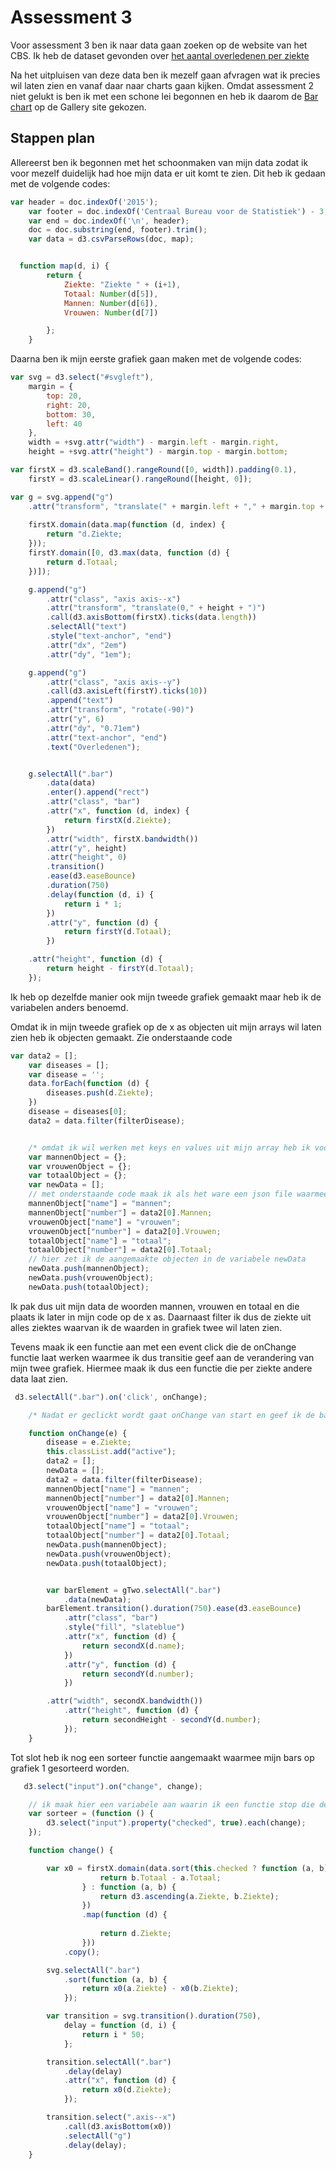 # Assessment 3 
Voor assessment 3 ben ik naar data gaan zoeken op de website van het CBS. Ik heb de dataset gevonden over [het aantal overledenen per ziekte](http://statline.cbs.nl/Statweb/publication/?DM=SLNL&PA=7052_95&D1=0-1,7,34,42,49,63,71,79&D2=a&D3=0&D4=65&HDR=T&STB=G1,G3,G2&VW=T)

Na het uitpluisen van deze data ben ik mezelf gaan afvragen wat ik precies wil laten zien en vanaf daar naar charts gaan kijken. Omdat assessment 2 niet gelukt is ben ik met een schone lei begonnen en heb ik daarom de [Bar chart](https://bl.ocks.org/mbostock/3885304) op de Gallery site gekozen.

## Stappen plan

Allereerst ben ik begonnen met het schoonmaken van mijn data zodat ik voor mezelf duidelijk had hoe mijn data er uit komt te zien.
Dit heb ik gedaan met de volgende codes:

```js
var header = doc.indexOf('2015');
    var footer = doc.indexOf('Centraal Bureau voor de Statistiek') - 3;
    var end = doc.indexOf('\n', header);
    doc = doc.substring(end, footer).trim();
    var data = d3.csvParseRows(doc, map);


  function map(d, i) {
        return {
            Ziekte: "Ziekte " + (i+1),
            Totaal: Number(d[5]),
            Mannen: Number(d[6]),
            Vrouwen: Number(d[7])

        };
    }
```    
Daarna ben ik mijn eerste grafiek gaan maken met de volgende codes:

```js 
var svg = d3.select("#svgleft"),
    margin = {
        top: 20,
        right: 20,
        bottom: 30,
        left: 40
    },
    width = +svg.attr("width") - margin.left - margin.right,
    height = +svg.attr("height") - margin.top - margin.bottom;

var firstX = d3.scaleBand().rangeRound([0, width]).padding(0.1),
    firstY = d3.scaleLinear().rangeRound([height, 0]);

var g = svg.append("g")
    .attr("transform", "translate(" + margin.left + "," + margin.top + ")");
    
    firstX.domain(data.map(function (d, index) {
        return "d.Ziekte;
    }));
    firstY.domain([0, d3.max(data, function (d) {
        return d.Totaal;
    })]);

    g.append("g")
        .attr("class", "axis axis--x")
        .attr("transform", "translate(0," + height + ")")
        .call(d3.axisBottom(firstX).ticks(data.length))
        .selectAll("text")
        .style("text-anchor", "end")
        .attr("dx", "2em")
        .attr("dy", "1em");

    g.append("g")
        .attr("class", "axis axis--y")
        .call(d3.axisLeft(firstY).ticks(10))
        .append("text")
        .attr("transform", "rotate(-90)")
        .attr("y", 6)
        .attr("dy", "0.71em")
        .attr("text-anchor", "end")
        .text("Overledenen");


    g.selectAll(".bar")
        .data(data)
        .enter().append("rect")
        .attr("class", "bar")
        .attr("x", function (d, index) {
            return firstX(d.Ziekte);
        })
        .attr("width", firstX.bandwidth())
        .attr("y", height)
        .attr("height", 0)
        .transition()
        .ease(d3.easeBounce)
        .duration(750)
        .delay(function (d, i) {
            return i * 1;
        })
        .attr("y", function (d) {
            return firstY(d.Totaal);
        })

    .attr("height", function (d) {
        return height - firstY(d.Totaal);
    });
```
Ik heb op dezelfde manier ook mijn tweede grafiek gemaakt maar heb ik de variabelen anders benoemd. 

Omdat ik in mijn tweede grafiek op de x as objecten uit mijn arrays wil laten zien heb ik objecten gemaakt. Zie onderstaande code

```js
var data2 = [];
    var diseases = [];
    var disease = '';
    data.forEach(function (d) {
        diseases.push(d.Ziekte);
    })
    disease = diseases[0];
    data2 = data.filter(filterDisease);


    /* omdat ik wil werken met keys en values uit mijn array heb ik voor mannen, vrouwen en totaal een variabele gemaakt die ik een object geef.*/
    var mannenObject = {};
    var vrouwenObject = {};
    var totaalObject = {};
    var newData = [];
    // met onderstaande code maak ik als het ware een json file waarmee ik een naam geef aan mannen vrouwen en totaal en hun bijbehorende data pak en dat in het object zet. 
    mannenObject["name"] = "mannen";
    mannenObject["number"] = data2[0].Mannen;
    vrouwenObject["name"] = "vrouwen";
    vrouwenObject["number"] = data2[0].Vrouwen;
    totaalObject["name"] = "totaal";
    totaalObject["number"] = data2[0].Totaal;
    // hier zet ik de aangemaakte objecten in de variabele newData
    newData.push(mannenObject);
    newData.push(vrouwenObject);
    newData.push(totaalObject);
```
Ik pak dus uit mijn data de woorden mannen, vrouwen en totaal en die plaats ik later in mijn code op de x as. Daarnaast filter ik dus de ziekte uit alles ziektes waarvan ik de waarden in grafiek twee wil laten zien.

Tevens maak ik een functie aan met een event click die de onChange functie laat werken waarmee ik dus transitie geef aan de verandering van mijn twee grafiek. Hiermee maak ik dus een functie die per ziekte andere data laat zien.

```js
 d3.selectAll(".bar").on('click', onChange);

    /* Nadat er geclickt wordt gaat onChange van start en geef ik de bar chart die aangeklikt is een class mee van active en laat ik dus per geklikte bar de objecten zien met de bijbehorende number */

    function onChange(e) {
        disease = e.Ziekte;
        this.classList.add("active");
        data2 = [];
        newData = [];
        data2 = data.filter(filterDisease);
        mannenObject["name"] = "mannen";
        mannenObject["number"] = data2[0].Mannen;
        vrouwenObject["name"] = "vrouwen";
        vrouwenObject["number"] = data2[0].Vrouwen;
        totaalObject["name"] = "totaal";
        totaalObject["number"] = data2[0].Totaal;
        newData.push(mannenObject);
        newData.push(vrouwenObject);
        newData.push(totaalObject);


        var barElement = gTwo.selectAll(".bar")
            .data(newData);
        barElement.transition().duration(750).ease(d3.easeBounce)
            .attr("class", "bar")
            .style("fill", "slateblue")
            .attr("x", function (d) {
                return secondX(d.name);
            })
            .attr("y", function (d) {
                return secondY(d.number);
            })

        .attr("width", secondX.bandwidth())
            .attr("height", function (d) {
                return secondHeight - secondY(d.number);
            });
    }
```

Tot slot heb ik nog een sorteer functie aangemaakt waarmee mijn bars op grafiek 1 gesorteerd worden.

```js
   d3.select("input").on("change", change);

    // ik maak hier een variabele aan waarin ik een functie stop die de functie change in werk laat gaan als het input element in de HTML gecheckt wordt
    var sorteer = (function () {
        d3.select("input").property("checked", true).each(change);
    });

    function change() {

        var x0 = firstX.domain(data.sort(this.checked ? function (a, b) {
                    return b.Totaal - a.Totaal;
                } : function (a, b) {
                    return d3.ascending(a.Ziekte, b.Ziekte);
                })
                .map(function (d) {
           
                    return d.Ziekte;
                }))
            .copy();

        svg.selectAll(".bar")
            .sort(function (a, b) {
                return x0(a.Ziekte) - x0(b.Ziekte);
            });

        var transition = svg.transition().duration(750),
            delay = function (d, i) {
                return i * 50;
            };

        transition.selectAll(".bar")
            .delay(delay)
            .attr("x", function (d) {
                return x0(d.Ziekte);
            });

        transition.select(".axis--x")
            .call(d3.axisBottom(x0))
            .selectAll("g")
            .delay(delay);
    }

```



